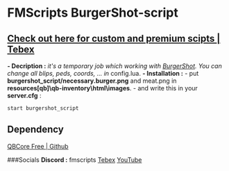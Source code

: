 # FMScripts BurgerShot-script

## [Check out here for custom and premium scipts | Tebex](https://fmscripts.tebex.io/)

**- Decription :** _it's a temporary job which working with [BurgerShot](https://fr.gta5-mods.com/maps/gtaiv-burgershot-interior-sp-and-fivem). You can change all blips, peds, coords, ... in_ config.lua.
**- Installation :**
    - put **burgershot_script/necessary.burger.png** and meat.png in **resources\[qb]\qb-inventory\html\images**.
    - and write this in your **server.cfg** : 
    
    start burgershot_script

## Dependency
[QBCore Free | Github](https://github.com/qbcore-framework/qb-core)

###Socials
**Discord :** fmscripts
[Tebex](https://fmscripts.tebex.io/)
[YouTube](https://www.youtube.com/@fmscripts)
